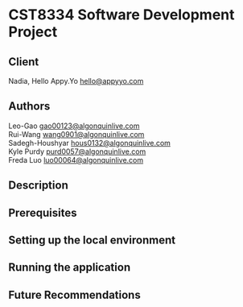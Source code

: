 # CST8334 Software Development Project
## Client
Nadia, 
Hello Appy.Yo
hello@appyyo.com

## Authors
Leo-Gao gao00123@algonquinlive.com <br/>
Rui-Wang wang0901@algonquinlive.com <br/>
Sadegh-Houshyar hous0132@algonquinlive.com <br/>
Kyle Purdy purd0057@algonquinlive.com <br/>
Freda Luo luo00064@algonquinlive.com <br/>

## Description

## Prerequisites

## Setting up the local environment

## Running the application

## Future Recommendations
